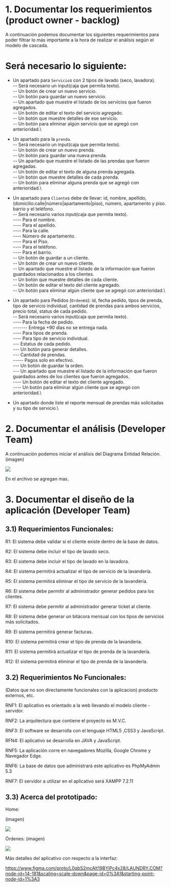 # 1. Documentar los requerimientos (product owner - backlog)

A continuación podemos documentar los siguientes requerimientos para poder filtrar lo más importante a la hora de realizar el análisis según el modelo de cascada.

# Será necesario lo siguiente:

- Un apartado para `Servicio`s con 2 tipos de lavado (seco, lavadora).\
-- Será necesario un input(caja que permita texto).\
-- Un botón de crear un nuevo servicio.\
-- Un botón para guardar un nuevo servicio.\
-- Un apartado que muestre el listado de los servicios que fueron agregados.\
-- Un botón de editar el texto del servicio agregado.\
-- Un botón que muestre detalles de ese servicio.\
-- Un botón para eliminar algún servicio que se agregó con anterioridad.\

- Un apartado para la `prenda`.\
-- Será necesario un input(caja que permita texto).\
-- Un botón de crear un nuevo prenda.\
-- Un botón para guardar una nueva prenda.\
-- Un apartado que muestre el listado de las prendas que fueron agregadas.\
-- Un botón de editar el texto de alguna prenda agregada.\
-- Un botón que muestre detalles de cada prenda.\
-- Un botón para eliminar alguna prenda que se agregó con anterioridad.\
- Un apartado para `Cliente`s debe de llevar: id, nombre, apellido, (domicilio:calle|número|apartamento|piso), número, apartamento y piso. barrio y el teléfono.\
-- Será necesario varios  input(caja que permita texto).\
---- Para el nombre.\
---- Para el apellido.\
---- Para la calle.\
---- Número de apartamento.\
---- Para el Piso.\
---- Para el teléfono.\
---- Para el barrio.\
-- Un botón de guardar a un cliente.\
-- Un botón de crear un nuevo cliente.\
-- Un apartado que muestre el listado de la información que fueron guardados relacionados a los clientes.\
-- Un botón que muestre detalles de cada cliente.\
-- Un botón de editar el texto del cliente agregado.\
-- Un botón para eliminar algún cliente que se agregó con anterioridad.\
- Un apartado para Pedidos (`Orden`es): id, fecha pedido, tipos de prenda, tipo de servicio individual, cantidad de prendas para ambos servicios, precio total, status de cada pedido.\
-- Será necesario varios  input(caja que permita texto).\
---- Para la fecha de pedido.\
------- Entrega +90 días no se entrega nada.\
---- Para tipos de prenda.\
---- Para tipo de servicio individual.\
--- Estatus de cada pedido.\
--- Un botón para generar detalles.\
--- Cantidad de prendas.\
----- Pagos solo en efectivo.\
--- Un botón de guardar la orden.\
--- Un apartado que muestre el listado de la información que fueron guardados antes de los clientes que fueron agregados.\
---- Un botón de editar el texto del cliente agregado.\
---- Un botón para eliminar algún cliente que se agregó con anterioridad.\
- Un apartado donde liste el reporte mensual de prendas más solicitadas y su tipo de servicio.\

 
 
 # 2. Documentar el análisis (Developer Team)

A continuación podemos iniciar el análisis del Diagrama Entidad Relación. 
(imagen)
<p align="left">
   <img src="https://lh3.googleusercontent.com/IeFDuSAdmORJwjquG40rMlPKk3S2eWJJ_8HiaA7Aee0fDt6bFIhfmLy9GW1ZeUzAvQEYqVTzLQnflOx4cQmOBLaj-Atns7v-rVsFy3z8Mw3FyyPj317eqiZLNzqyDouGmZoumqxJoZtgl5YBGxoky6Qtz9XWcury237THzvNFX4_q74b-kez71EbIGiENfZGWNT0e8sMb3ThlN6QTvOrS-HXZ4zXZFtni9C9DDi596rVsbiSAiIXBWRsDqnWOSvwHXlXYJ_Pxa8737KqxtBOrj3kpRIy_YChvpA3bQcuaPN8N2dJES-4PF2UnwP17kERA8Gf9usmRcJFIvcYN5HCY90TRFkhcHtcvbnTknMNBbRYxZVGyoMXDkTIaPhuAGkdH9AdBZOVTgLNwOPqy4gdO5mTf_sJ34ulSzaddnf4CJAm1dcv1Oirs6T5P0vL1d58MORnzGEBHySg3LgbD_wcGBV0gjX8FROZTF_2SDvQ59rJVFW28XtQsEl4JX0bsq54LddAIHmoltr5eh0LEthb0AlyOZYSxeNx3K1YXcHXpmcsuE6MNPBSIQZGJd9S2zemdG0cyjUloMr6_uCizbSiRq6Mdwe10VH6bFN7FbJavHh1nDRp8tFCI1bJp73O6pkl6Ab1u0XF7yVxGlNOur6LQBKlbVuCiEi6uOM47zUQzAWvIkWtu2rZg_4_DGUmx4sgeU-E5XjjcNIWty981Y1gWDAMUTJgL7GJ-zoA0mDCzHKu7TPwEgoaHtSbvkwAfHPH41sV1FRvyJi8uIkM6xqqAmI8jXaulrWRwp6pSUe4SAjLUzEL5qqgTxU6Bura5tQiGaQBzPZuJwUE6XUpm7xU1pVAAiwGzEx0W61y8HLScHmcA3xVMrckYP58RVWpRcoBftAmwIGxP-i6E3KNCCS7tEZod5HZnYzE0DT1aUg1k2gf-zDryRb0oITcpgzw8XPntXVHmzaSfjXAUzyGCw0C3y659qMubqAZJ43ljcFZuFYr6AZAThMTELE=w559-h469-s-no?authuser=2">
</p>
 
En el archivo se agregan mas.

# 3. Documentar el diseño de la aplicación (Developer Team)

## 3.1) Requerimientos Funcionales:

R1: El sistema debe validar si el cliente existe dentro de la base de datos.

R2: El sistema debe incluir el tipo de lavado seco.

R3: El sistema debe incluir el tipo de lavado en la lavadora.

R4: El sistema permitirá actualizar el tipo de servicio de la lavandería.

R5: El sistema permitirá eliminar el tipo de servicio de la lavandería.

R6: El sistema debe permitir al administrador generar pedidos para los clientes.

R7: El sistema debe permitir al administrador generar ticket al cliente.

R8: El sistema debe generar un bitácora mensual con los tipos de servicios más solicitados.

R9: El sistema permitirá generar facturas.

R10: El sistema permitirá crear el tipo de prenda de la lavandería.

R11: El sistema permitirá actualizar el tipo de prenda de la lavandería.

R12: El sistema permitirá eliminar el tipo de prenda de la lavandería.

## 3.2) Requerimientos No Funcionales:

(Datos que no son directamente funcionales con la aplicacion) producto externos, etc.

RNF1: El aplicativo es orientado a la web llevando el modelo cliente - servidor.

RNF2: La arquitectura que contiene el proyecto es M.V.C.

RNF3: El software se desarrolla con el lenguaje HTML5 ,CSS3 y JavaScript.

RFN4: El aplicativo se desarrolla en JAVA y JavaScript.

RNF5: La aplicación corre en navegadores Mozilla, Google Chrome y Navegador Edge.

RNF6: La base de datos que administrará este aplicativo es PhpMyAdmin 5.3

RNF7: El servidor a utilizar en el aplicativo será XAMPP 7.2.11


## 3.3) Acerca del prototipado:

Home:

(imagen)
<p align="left">
   <img src="https://photos.app.goo.gl/VckAwCAMS2r1rZMB7">
</p>


Órdenes:
(imagen)
<p align="left">
   <img src="https://photos.app.goo.gl/k9tYU3jZTm2LYCJS9">
</p>


Más detalles del aplicativo con respecto a la interfaz:

https://www.figma.com/proto/L0qbS2mcAlt19BYiPc4x28/LAUNDRY.COM?node-id=14-181&scaling=scale-down&page-id=0%3A1&starting-point-node-id=1%3A3
